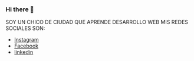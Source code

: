### Hi there 👋

SOY UN CHICO DE CIUDAD QUE APRENDE DESARROLLO WEB MIS REDES SOCIALES SON:

- [Instagram](https://instagram.com/)
- [Facebook](https://facebook.com)
- [linkedin](https://es.linkedin.com)
